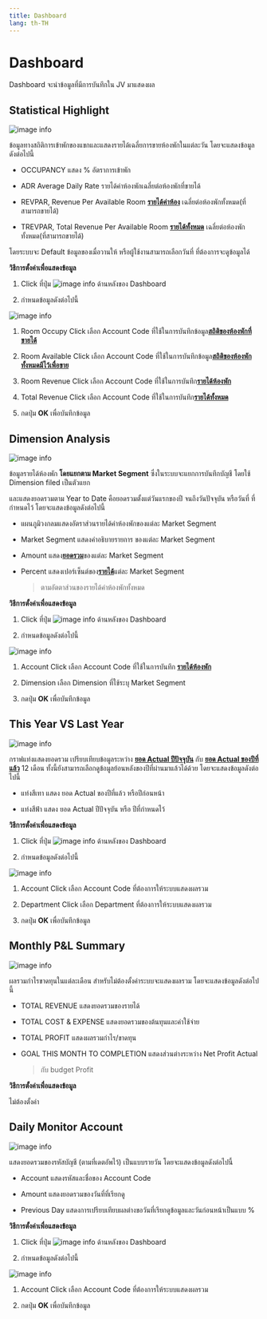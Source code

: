 ```yaml
---
title: Dashboard
lang: th-TH
---
```


# Dashboard

Dashboard จะนำข้อมูลที่มีการบันทึกใน JV มาแสดงผล

## Statistical Highlight

![image info](image6.png)

ข้อมูลทางสถิติการเข้าพักของแขกและแสดงรายได้เฉลี่ยการขายห้องพักในแต่ละวัน
โดยจะแสดงข้อมูลดังต่อไปนี้

- OCCUPANCY แสดง % อัตราการเข้าพัก

- ADR Average Daily Rate รายได้ค่าห้องพักเฉลี่ยต่อห้องพักที่ขายได้

- REVPAR, Revenue Per Available Room <u>**รายได้ค่าห้อง**</u> เฉลี่ยต่อห้องพักทั้งหมด(ที่สามารถขายได้)

- TREVPAR, Total Revenue Per Available Room <u>**รายได้ทั้งหมด**</u> เฉลี่ยต่อห้องพักทั้งหมด(ที่สามารถขายได้)

โดยระบบจะ Default ข้อมูลของเมื่อวานให้ หรือผู้ใช้งานสามารถเลือกวันที่
ที่ต้องการจะดูข้อมูลได้

**วิธีการตั้งค่าเพื่อแสดงข้อมูล**

1.  Click ที่ปุ่ม ![image info](image7.png) ด้านหลังของ Dashboard

2.  กำหนดข้อมูลดังต่อไปนี้

![image info](image1.png)

1.  Room Occupy Click เลือก Account Code ที่ใช้ในการบันทึกข้อมูล<u>**สถิติของห้องพักที่ขายได้**</u>

2.  Room Available Click เลือก Account Code ที่ใช้ในการบันทึกข้อมูล<u>**สถิติของห้องพักทั้งหมดมีไว้เพื่อขาย**</u>

3.  Room Revenue Click เลือก Account Code ที่ใช้ในการบันทึก<u>**รายได้ห้องพัก**</u>

4.  Total Revenue Click เลือก Account Code ที่ใช้ในการบันทึก<u>**รายได้ทั้งหมด**</u>

5.  กดปุ่ม **<span class="btn">OK</span>** เพื่อบันทึกข้อมูล

## Dimension Analysis

![image info](image9.png)

ข้อมูลรายได้ห้องพัก **โดยแยกตาม Market Segment** ซึ่งในระบบจะแยกการบันทึกบัญชี โดยใช้ Dimension filed เป็นตัวแยก

และแสดงยอดรวมตาม Year to Date คือยอดรวมตั้งแต่วันแรกของปี
จนถึงวันปัจจุบัน หรือวันที่ ที่กำหนดไว้ โดยจะแสดงข้อมูลดังต่อไปนี้

- แผนภูมิวงกลมแสดงอัตราส่วนรายได้ค่าห้องพักของแต่ละ Market Segment

- Market Segment แสดงคำอธิบายรายการ ของแต่ละ Market Segment

- Amount แสดง<u>**ยอดรวม**</u>ของแต่ละ Market Segment

- Percent แสดงเปอร์เซ็นต์ของ<u>**รายได้**</u>แต่ละ Market Segment
  > ตามอัตตาส่วนของรายได้ค่าห้องพักทั้งหมด

**วิธีการตั้งค่าเพื่อแสดงข้อมูล**

1.  Click ที่ปุ่ม ![image info](image7.png) ด้านหลังของ Dashboard

2.  กำหนดข้อมูลดังต่อไปนี้

![image info](image10.png)

1.  Account Click เลือก Account Code ที่ใช้ในการบันทึก <u>**รายได้ห้องพัก**</u>

2.  Dimension เลือก Dimension ที่ใช้ระบุ Market Segment

3.  กดปุ่ม **<span class="btn">OK</span>** เพื่อบันทึกข้อมูล

## This Year VS Last Year

![image info](image5.png)

กราฟแท่งแสดงยอดรวม เปรียบเทียบข้อมูลระหว่าง <u>**ยอด Actual ปีปัจจุบัน**</u>
กับ <u>**ยอด Actual ของปีที่แล้ว**</u> 12 เดือน
ทั้งนี้ยังสามารถเลือกดูข้อมูลย้อนหลังของปีที่ผ่านมาแล้วได้ด้วย
โดยจะแสดงข้อมูลดังต่อไปนี้

- แท่งสีเทา แสดง ยอด Actual ของปีที่แล้ว หรือปีก่อนหน้า

- แท่งสีฟ้า แสดง ยอด Actual ปีปัจจุบัน หรือ ปีที่กำหนดไว้

**วิธีการตั้งค่าเพื่อแสดงข้อมูล**

1.  Click ที่ปุ่ม ![image info](image7.png) ด้านหลังของ Dashboard

2.  กำหนดข้อมูลดังต่อไปนี้

![image info](image4.png)

1.  Account Click เลือก Account Code ที่ต้องการให้ระบบแสดงผลรวม

2.  Department Click เลือก Department ที่ต้องการให้ระบบแสดงผลรวม

3.  กดปุ่ม **<span class="btn">OK</span>** เพื่อบันทึกข้อมูล

## Monthly P&L Summary

![image info](image3.png)

ผลรวมกำไรขาดทุนในแต่ละเดือน สำหรับไม่ต้องตั้งค่าระบบจะแสดงผลรวม
โดยจะแสดงข้อมูลดังต่อไปนี้

- TOTAL REVENUE แสดงยอดรวมของรายได้

- TOTAL COST & EXPENSE แสดงยอดรวมของต้นทุนและค่าใช้จ่าย

- TOTAL PROFIT แสดงผลรวมกำไร/ขาดทุน

- GOAL THIS MONTH TO COMPLETION แสดงส่วนต่างระหว่าง Net Profit Actual
  > กับ budget Profit

**วิธีการตั้งค่าเพื่อแสดงข้อมูล**

ไม่ต้องตั้งค่า

## Daily Monitor Account

![image info](image2.png)

แสดงยอดรวมของรหัสบัญชี (ตามที่เดตอัพไว้) เป็นแบบรายวัน
โดยจะแสดงข้อมูลดังต่อไปนี้

- Account แสดงรหัสและชื่อของ Account Code

- Amount แสดงยอดรวมของวันที่ที่เรียกดู

- Previous Day แสดงการเปรียบเทียบผลต่างขอวันที่เรียกดูข้อมูลและวันก่อนหน้าเป็นแบบ %

**วิธีการตั้งค่าเพื่อแสดงข้อมูล**

1.  Click ที่ปุ่ม ![image info](image7.png) ด้านหลังของ Dashboard

2.  กำหนดข้อมูลดังต่อไปนี้

![image info](image8.png)

1.  Account Click เลือก Account Code ที่ต้องการให้ระบบแสดงผลรวม

2.  กดปุ่ม **<span class="btn">OK</span>** เพื่อบันทึกข้อมูล

